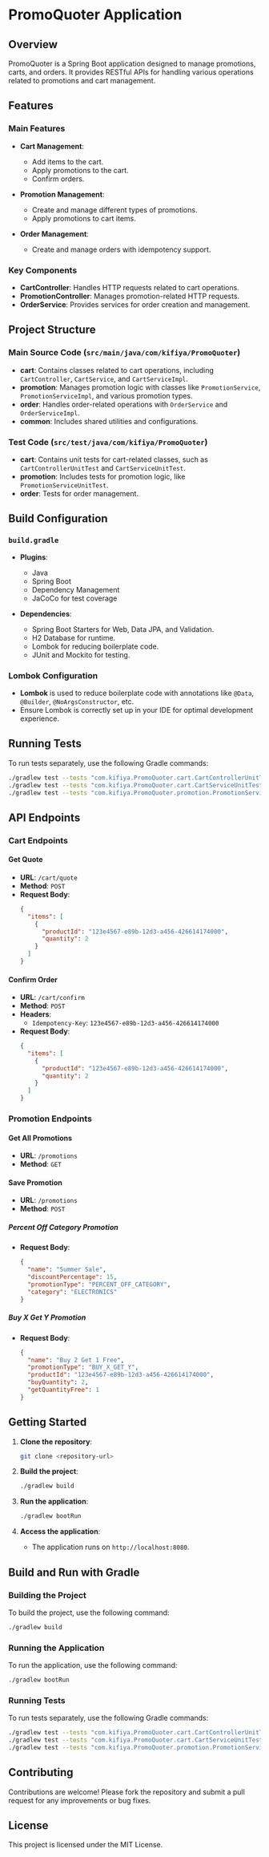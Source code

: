 # PromoQuoter Application

## Overview

PromoQuoter is a Spring Boot application designed to manage promotions, carts, and orders. It provides RESTful APIs for handling various operations related to promotions and cart management.

## Features

### Main Features

- **Cart Management**: 
  - Add items to the cart.
  - Apply promotions to the cart.
  - Confirm orders.

- **Promotion Management**:
  - Create and manage different types of promotions.
  - Apply promotions to cart items.

- **Order Management**:
  - Create and manage orders with idempotency support.

### Key Components

- **CartController**: Handles HTTP requests related to cart operations.
- **PromotionController**: Manages promotion-related HTTP requests.
- **OrderService**: Provides services for order creation and management.

## Project Structure

### Main Source Code (`src/main/java/com/kifiya/PromoQuoter`)

- **cart**: Contains classes related to cart operations, including `CartController`, `CartService`, and `CartServiceImpl`.
- **promotion**: Manages promotion logic with classes like `PromotionService`, `PromotionServiceImpl`, and various promotion types.
- **order**: Handles order-related operations with `OrderService` and `OrderServiceImpl`.
- **common**: Includes shared utilities and configurations.

### Test Code (`src/test/java/com/kifiya/PromoQuoter`)

- **cart**: Contains unit tests for cart-related classes, such as `CartControllerUnitTest` and `CartServiceUnitTest`.
- **promotion**: Includes tests for promotion logic, like `PromotionServiceUnitTest`.
- **order**: Tests for order management.

## Build Configuration

### `build.gradle`

- **Plugins**: 
  - Java
  - Spring Boot
  - Dependency Management
  - JaCoCo for test coverage

- **Dependencies**:
  - Spring Boot Starters for Web, Data JPA, and Validation.
  - H2 Database for runtime.
  - Lombok for reducing boilerplate code.
  - JUnit and Mockito for testing.

### Lombok Configuration

- **Lombok** is used to reduce boilerplate code with annotations like `@Data`, `@Builder`, `@NoArgsConstructor`, etc.
- Ensure Lombok is correctly set up in your IDE for optimal development experience.

## Running Tests

To run tests separately, use the following Gradle commands:

```bash
./gradlew test --tests "com.kifiya.PromoQuoter.cart.CartControllerUnitTest"
./gradlew test --tests "com.kifiya.PromoQuoter.cart.CartServiceUnitTest"
./gradlew test --tests "com.kifiya.PromoQuoter.promotion.PromotionServiceUnitTest"
```

## API Endpoints

### Cart Endpoints

#### Get Quote

- **URL**: `/cart/quote`
- **Method**: `POST`
- **Request Body**:
  ```json
  {
    "items": [
      {
        "productId": "123e4567-e89b-12d3-a456-426614174000",
        "quantity": 2
      }
    ]
  }
  ```

#### Confirm Order

- **URL**: `/cart/confirm`
- **Method**: `POST`
- **Headers**: 
  - `Idempotency-Key`: `123e4567-e89b-12d3-a456-426614174000`
- **Request Body**:
  ```json
  {
    "items": [
      {
        "productId": "123e4567-e89b-12d3-a456-426614174000",
        "quantity": 2
      }
    ]
  }
  ```

### Promotion Endpoints

#### Get All Promotions

- **URL**: `/promotions`
- **Method**: `GET`

#### Save Promotion

- **URL**: `/promotions`
- **Method**: `POST`

##### Percent Off Category Promotion

- **Request Body**:
  ```json
  {
    "name": "Summer Sale",
    "discountPercentage": 15,
    "promotionType": "PERCENT_OFF_CATEGORY",
    "category": "ELECTRONICS"
  }
  ```

##### Buy X Get Y Promotion

- **Request Body**:
  ```json
  {
    "name": "Buy 2 Get 1 Free",
    "promotionType": "BUY_X_GET_Y",
    "productId": "123e4567-e89b-12d3-a456-426614174000",
    "buyQuantity": 2,
    "getQuantityFree": 1
  }
  ```

## Getting Started

1. **Clone the repository**:
   ```bash
   git clone <repository-url>
   ```

2. **Build the project**:
   ```bash
   ./gradlew build
   ```

3. **Run the application**:
   ```bash
   ./gradlew bootRun
   ```

4. **Access the application**:
   - The application runs on `http://localhost:8080`.

## Build and Run with Gradle

### Building the Project

To build the project, use the following command:

```bash
./gradlew build
```

### Running the Application

To run the application, use the following command:

```bash
./gradlew bootRun
```

### Running Tests

To run tests separately, use the following Gradle commands:

```bash
./gradlew test --tests "com.kifiya.PromoQuoter.cart.CartControllerUnitTest"
./gradlew test --tests "com.kifiya.PromoQuoter.cart.CartServiceUnitTest"
./gradlew test --tests "com.kifiya.PromoQuoter.promotion.PromotionServiceUnitTest"
```

## Contributing

Contributions are welcome! Please fork the repository and submit a pull request for any improvements or bug fixes.

## License

This project is licensed under the MIT License.
